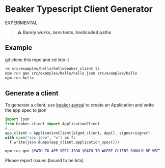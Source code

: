 # Beaker Typescript Client Generator

EXPERIMENTAL

> :warning: **Barely works, zero tests, hardcoded paths**

## Example

git clone this repo and cd into it

```sh
rm src/examples/hello/hellobeaker_client.ts
npm run gen src/examples/hello/hello.json src/examples/hello
npm run hello
```

## Generate a client

To generate a client, use [beaker-pyteal](https://github.com/algorand-devrel/beaker) to create an Application and write the app spec to json

```py
import json
from beaker.client import ApplicationClient
#...
app_client = ApplicationClient(algod_client, App(), signer=signer)
with open("app.json", "w") as f:
  f.write(json.dumps(app_client.application_spec()))
```

```sh
npm run gen $PATH_TO_APP_SPEC_JSON $PATH_TO_WHERE_CLIENT_SHOULD_BE_WRITTEN 
```

Please report issues (bound to be lots)